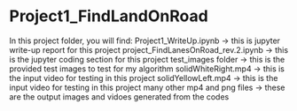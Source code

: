 # Project1_FindLandOnRoad
In this project folder, you will find:
Project1_WriteUp.ipynb                -> this is jupyter write-up report for this project
project_FindLanesOnRoad_rev.2.ipynb   -> this is the jupyter coding section for this project
test_images folder                    -> this is the provided test images to test for my algorithm
solidWhiteRight.mp4                   -> this is the input video for testing in this project
solidYellowLeft.mp4                   -> this is the input video for testing in this project
many other mp4 and png files          -> these are the output images and vidoes generated from the codes

